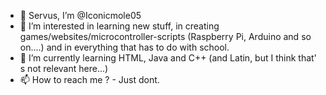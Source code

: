 - 👋 Servus, I’m @Iconicmole05
- 👀 I’m interested in learning new stuff, in creating games/websites/microcontroller-scripts (Raspberry Pi, Arduino and so on....)  and in everything that has to do with school.
- 🌱 I’m currently learning HTML, Java and C++ (and Latin, but I think that' s not relevant here...)
- 📫 How to reach me ? - Just dont.

<!---
Iconicmole05/Iconicmole05 is a ✨ special ✨ repository because its `README.md` (this file) appears on your GitHub profile.
You can click the Preview link to take a look at your changes.
--->
